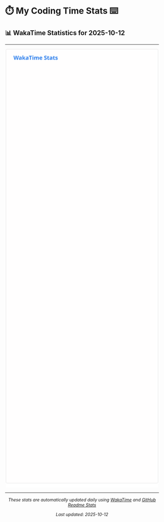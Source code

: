 # ⏱️ My Coding Time Stats ⌨️

## 📊 WakaTime Statistics for 2025-10-12

---

<div align="center">

<img src="./images/wakatime-stats-2025-10-12.svg" alt="WakaTime Stats" width="500">

</div>

---

<div align="center">

*These stats are automatically updated daily using [WakaTime](https://wakatime.com) and [GitHub Readme Stats](https://github.com/anuraghazra/github-readme-stats)*

*Last updated: 2025-10-12*
</div>
